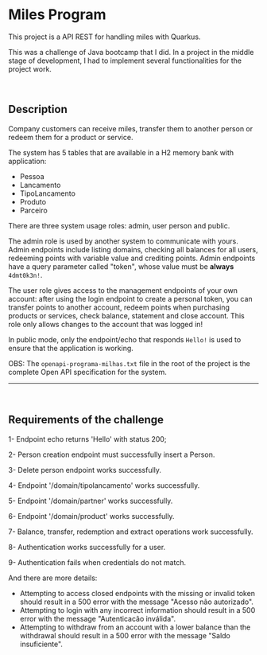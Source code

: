 # Miles Program

This project is a API REST for handling miles with Quarkus.

This was a challenge of Java bootcamp that I did. In a project in the middle stage of development, I had to implement several functionalities for the project work.

<br>

## Description

Company customers can receive miles, transfer them to another person or redeem them for a product or service.

The system has 5 tables that are available in a H2 memory bank with application:
- Pessoa
- Lancamento
- TipoLancamento
- Produto
- Parceiro

There are three system usage roles: admin, user person and public.

The admin role is used by another system to communicate with yours. Admin endpoints include listing domains, checking all balances for all users, redeeming points with variable value and crediting points. Admin endpoints have a query parameter called "token", whose value must be **always** `4dmt0k3n!`.

The user role gives access to the management endpoints of your own account: after using the login endpoint to create a personal token, you can transfer points to another account, redeem points when purchasing products or services, check balance, statement and close account. This role only allows changes to the account that was logged in!

In public mode, only the endpoint/echo that responds `Hello!` is used to ensure that the application is working.

OBS: The `openapi-programa-milhas.txt` file in the root of the project is the complete Open API specification for the system.

---
<BR>

## Requirements of the challenge

1- Endpoint echo returns 'Hello' with status 200;

2- Person creation endpoint must successfully insert a Person.

3- Delete person endpoint works successfully.

4- Endpoint '/domain/tipolancamento' works successfully.

5- Endpoint '/domain/partner' works successfully.

6- Endpoint '/domain/product' works successfully.

7- Balance, transfer, redemption and extract operations work successfully.

8- Authentication works successfully for a user.

9- Authentication fails when credentials do not match.

And there are more details:
- Attempting to access closed endpoints with the missing or invalid token should result in a 500 error with the message "Acesso não autorizado".
- Attempting to login with any incorrect information should result in a 500 error with the message "Autenticacão inválida".
- Attempting to withdraw from an account with a lower balance than the withdrawal should result in a 500 error with the message "Saldo insuficiente".